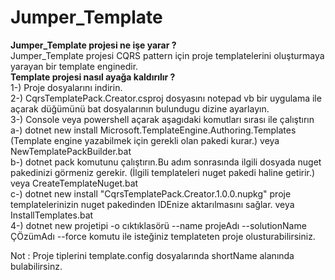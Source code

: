 # Jumper_Template

<b>Jumper_Template projesi ne işe yarar ?</b>
<br/>
Jumper_Template projesi CQRS pattern için proje templatelerini oluşturmaya yarayan bir template enginedir.
<br/>
<b>Template projesi nasıl ayağa kaldırılır ?</b>
<br/>
1-) Proje dosyalarını indirin.
<br/>
2-) CqrsTemplatePack.Creator.csproj dosyasını notepad vb bir uygulama ile açarak <PackageOutputPath> düğümünü bat dosyalarının bulundugu dizine ayarlayın.
<br/>
3-) Console veya powershell açarak aşagıdaki komutları sırası ile çalıştırın
<br/>
    a-) dotnet new install Microsoft.TemplateEngine.Authoring.Templates (Template engine yazabilmek için gerekli olan pakedi kurar.) veya NewTemplatePackBuilder.bat
    <br/>
    b-) dotnet pack komutunu çalıştırın.Bu adım sonrasında ilgili dosyada nuget pakedinizi görmeniz gerekir. (İlgili templateleri nuget pakedi haline getirir.) veya CreateTemplateNuget.bat
    <br/>
    c-)  dotnet new install "CqrsTemplatePack.Creator.1.0.0.nupkg" proje templatelerinizin nuget pakedinden IDEnize aktarılmasını sağlar. veya InstallTemplates.bat
    <br/>
4-) dotnet new projetipi -o cıktıklasörü --name projeAdı --solutionName ÇÖzümAdı --force komutu ile isteğiniz templateten proje olusturabilirsiniz.
<br/>

Not : Proje tiplerini template.config dosyalarında shortName alanında bulabilirsinz.
